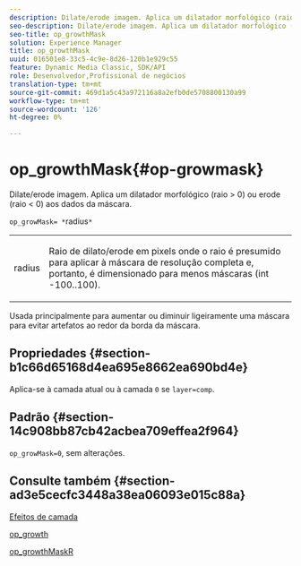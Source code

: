 ```yaml
---
description: Dilate/erode imagem. Aplica um dilatador morfológico (raio > 0) ou erode (raio < 0) aos dados da máscara.
seo-description: Dilate/erode imagem. Aplica um dilatador morfológico (raio > 0) ou erode (raio < 0) aos dados da máscara.
seo-title: op_growthMask
solution: Experience Manager
title: op_growthMask
uuid: 016501e8-33c5-4c9e-8d26-120b1e929c55
feature: Dynamic Media Classic, SDK/API
role: Desenvolvedor,Profissional de negócios
translation-type: tm+mt
source-git-commit: 469d1a5c43a972116a8a2efb0de5708800130a99
workflow-type: tm+mt
source-wordcount: '126'
ht-degree: 0%

---
```



# op_growthMask{#op-growmask}

Dilate/erode imagem. Aplica um dilatador morfológico (raio > 0) ou erode (raio &lt; 0) aos dados da máscara.

`op_growMask= *`radius`*`

<table id="simpletable_3BAA4523D29E447FA7A4C9009B3E8344"> 
 <tr class="strow"> 
  <td class="stentry"> <p><span class="varname"> radius</span> </p> </td> 
  <td class="stentry"> <p>Raio de dilato/erode em pixels onde o raio é presumido para aplicar à máscara de resolução completa e, portanto, é dimensionado para menos máscaras (int -100..100). </p></td> 
 </tr> 
</table>

Usada principalmente para aumentar ou diminuir ligeiramente uma máscara para evitar artefatos ao redor da borda da máscara.

## Propriedades {#section-b1c66d65168d4ea695e8662ea690bd4e}

Aplica-se à camada atual ou à camada `0` se `layer=comp`.

## Padrão {#section-14c908bb87cb42acbea709effea2f964}

`op_growMask=0`, sem alterações.

## Consulte também {#section-ad3e5cecfc3448a38ea06093e015c88a}

[Efeitos de camada](../../../../../is-api/http-ref/image-serving-api-ref/c-http-protocol-reference/c-syntax-and-features/r-layer-effects.md#reference-82a6b5311b3d4471ad2799adb3b2201c)

[op_growth](../../../../../is-api/http-ref/image-serving-api-ref/c-http-protocol-reference/c-command-reference/r-op-grow.md#reference-f95f3291c78c42b9a34b1b7e177e739a)

[op_growthMaskR](../../../../../is-api/http-ref/image-serving-api-ref/c-http-protocol-reference/c-command-reference/r-op-growmaskr.md#reference-8092864159ae43c490821b9590d7709a)
